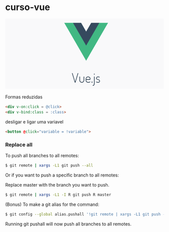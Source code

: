 # curso-vue 
![VueIcon](https://raw.githubusercontent.com/juliolimareis/curso-vue/master/dom/img/vuejs_logo.png)

Formas reduzidas
```html
<div v-on:click = @click>
<div v-bind:class = :class>
```

desligar e ligar uma variavel
```html
<button @click="variable = !variable">
```

### Replace all
To push all branches to all remotes:

```sh
$ git remote | xargs -L1 git push --all
```

Or if you want to push a specific branch to all remotes:

Replace master with the branch you want to push.

```sh
$ git remote | xargs -L1 -I R git push R master
```

(Bonus) To make a git alias for the command:

```sh
$ git config --global alias.pushall '!git remote | xargs -L1 git push --all'
```

Running git pushall will now push all branches to all remotes.
